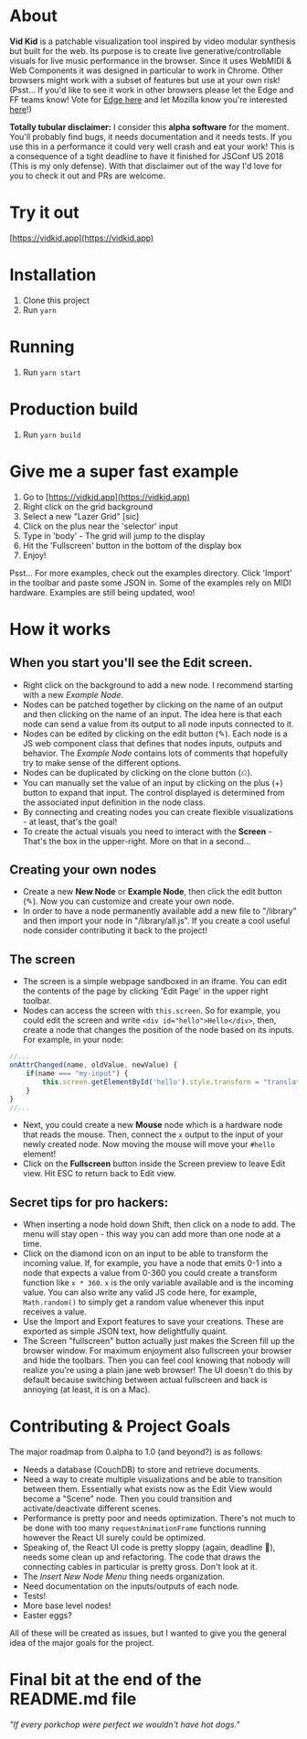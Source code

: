 # About

**Vid Kid** is a patchable visualization tool inspired by video modular synthesis but built for the web. Its purpose is to create live generative/controllable visuals for live music performance in the browser. Since it uses WebMIDI & Web Components it was designed in particular to work in Chrome. Other browsers might work with a subset of features but use at your own risk! (Psst... If you'd like to see it work in other browsers please let the Edge and FF teams know! Vote for  [Edge here](https://wpdev.uservoice.com/forums/257854-microsoft-edge-developer/suggestions/6508429-web-midi-api) and let Mozilla know you're interested [here](https://github.com/mozilla/standards-positions/issues/58)!)

**Totally tubular disclaimer:** I consider this **alpha software** for the moment. You'll probably find bugs, it needs documentation and it needs tests. If you use this in a performance it could very well crash and eat your work! This is a consequence of a tight deadline to have it finished for JSConf US 2018 (This is my only defense). With that disclaimer out of the way I'd love for you to check it out and PRs are welcome.

# Try it out

[https://vidkid.app](https://vidkid.app)

# Installation

1.  Clone this project
1.  Run `yarn`

# Running

1.  Run `yarn start`

# Production build

1.  Run `yarn build`

# Give me a super fast example

1.  Go to [https://vidkid.app](https://vidkid.app)
2.  Right click on the grid background
3.  Select a new "Lazer Grid" [sic]
4.  Click on the plus near the 'selector' input
5.  Type in 'body' - The grid will jump to the display
6.  Hit the 'Fullscreen' button in the bottom of the display box
7.  Enjoy!

Psst... For more examples, check out the examples directory. Click 'Import' in the toolbar and paste some JSON in. Some of the examples rely on MIDI hardware. Examples are still being updated, woo!

# How it works

## When you start you'll see the Edit screen.

- Right click on the background to add a new node. I recommend starting with a new _Example Node_.
- Nodes can be patched together by clicking on the name of an output and then clicking on the name of an input. The idea here is that each node can send a value from its output to all node inputs connected to it.
- Nodes can be edited by clicking on the edit button (✎). Each node is a JS web component class that defines that nodes inputs, outputs and behavior. The _Example Node_ contains lots of comments that hopefully try to make sense of the different options.
- Nodes can be duplicated by clicking on the clone button (⎌).
- You can manually set the value of an input by clicking on the plus (+) button to expand that input. The control displayed is determined from the associated input definition in the node class.
- By connecting and creating nodes you can create flexible visualizations - at least, that's the goal!
- To create the actual visuals you need to interact with the **Screen** - That's the box in the upper-right. More on that in a second...

## Creating your own nodes

- Create a new **New Node** or **Example Node**, then click the edit button (✎). Now you can customize and create your own node.
- In order to have a node permanently available add a new file to "/library" and then import your node in "/library/all.js". If you create a cool useful node consider contributing it back to the project!

## The screen

- The screen is a simple webpage sandboxed in an iframe. You can edit the contents of the page by clicking 'Edit Page' in the upper right toolbar.
- Nodes can access the screen with `this.screen`. So for example, you could edit the screen and write `<div id="hello">Hello</div>`, then, create a node that changes the position of the node based on its inputs. For example, in your node:

```javascript
//...
onAttrChanged(name, oldValue, newValue) {
	if(name === "my-input") {
		this.screen.getElementById('hello').style.transform = "translate(" + newValue + ")";
	}
}
//...
```

- Next, you could create a new **Mouse** node which is a hardware node that reads the mouse. Then, connect the `x` output to the input of your newly created node. Now moving the mouse will move your `#hello` element!
- Click on the **Fullscreen** button inside the Screen preview to leave Edit view. Hit ESC to return back to Edit view.

## Secret tips for pro hackers:

- When inserting a node hold down Shift, then click on a node to add. The menu will stay open - this way you can add more than one node at a time.
- Click on the diamond icon on an input to be able to transform the incoming value. If, for example, you have a node that emits 0-1 into a node that expects a value from 0-360 you could create a transform function like `x * 360`. `x` is the only variable available and is the incoming value. You can also write any valid JS code here, for example, `Math.random()` to simply get a random value whenever this input receives a value.
- Use the Import and Export features to save your creations. These are exported as simple JSON text, how delightfully quaint.
- The Screen "fullscreen" button actually just makes the Screen fill up the browser window. For maximum enjoyment also fullscreen your browser and hide the toolbars. Then you can feel cool knowing that nobody will realize you're using a plain jane web browser! The UI doesn't do this by default because switching between actual fullscreen and back is annoying (at least, it is on a Mac).

# Contributing & Project Goals

The major roadmap from 0.alpha to 1.0 (and beyond?) is as follows:

- Needs a database (CouchDB) to store and retrieve documents.
- Need a way to create multiple visualizations and be able to transition between them. Essentially what exists now as the Edit View would become a "Scene" node. Then you could transition and activate/deactivate different scenes.
- Performance is pretty poor and needs optimization. There's not much to be done with too many `requestAnimationFrame` functions running however the React UI surely could be optimized.
- Speaking of, the React UI code is pretty sloppy (again, deadline 🙏), needs some clean up and refactoring. The code that draws the connecting cables in particular is pretty gross. Don't look at it.
- The _Insert New Node Menu_ thing needs organization.
- Need documentation on the inputs/outputs of each node.
- Tests!
- More base level nodes!
- Easter eggs?

All of these will be created as issues, but I wanted to give you the general idea of the major goals for the project.

# Final bit at the end of the README.md file

_"If every porkchop were perfect we wouldn't have hot dogs."_
